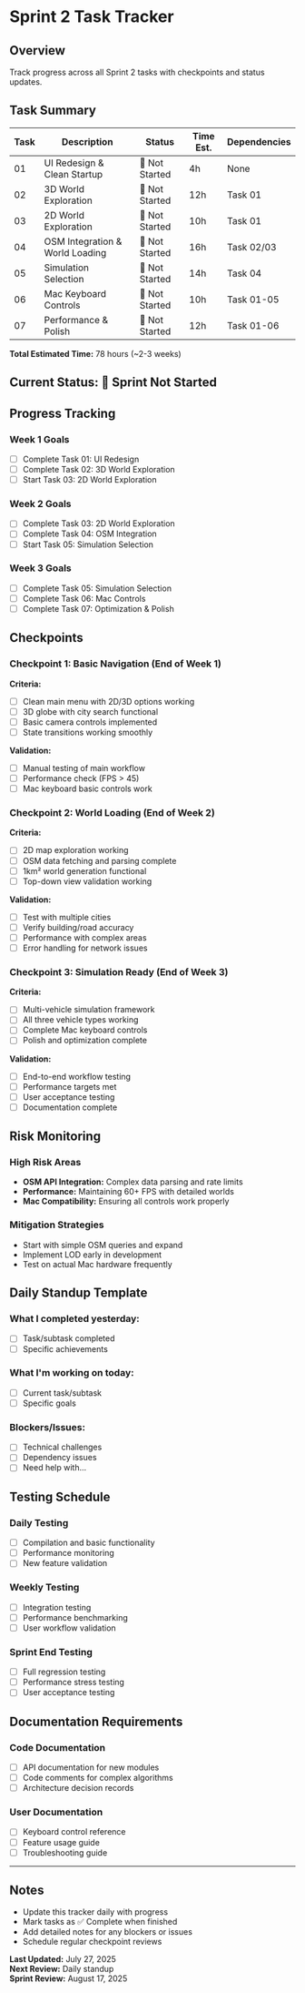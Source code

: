 # Sprint 2 Task Tracker

## Overview
Track progress across all Sprint 2 tasks with checkpoints and status updates.

## Task Summary
| Task | Description | Status | Time Est. | Dependencies |
|------|-------------|--------|-----------|--------------|
| 01 | UI Redesign & Clean Startup | 🔄 Not Started | 4h | None |
| 02 | 3D World Exploration | 🔄 Not Started | 12h | Task 01 |
| 03 | 2D World Exploration | 🔄 Not Started | 10h | Task 01 |
| 04 | OSM Integration & World Loading | 🔄 Not Started | 16h | Task 02/03 |
| 05 | Simulation Selection | 🔄 Not Started | 14h | Task 04 |
| 06 | Mac Keyboard Controls | 🔄 Not Started | 10h | Task 01-05 |
| 07 | Performance & Polish | 🔄 Not Started | 12h | Task 01-06 |

**Total Estimated Time:** 78 hours (~2-3 weeks)

## Current Status: 🔄 Sprint Not Started

## Progress Tracking

### Week 1 Goals
- [ ] Complete Task 01: UI Redesign
- [ ] Complete Task 02: 3D World Exploration  
- [ ] Start Task 03: 2D World Exploration

### Week 2 Goals
- [ ] Complete Task 03: 2D World Exploration
- [ ] Complete Task 04: OSM Integration
- [ ] Start Task 05: Simulation Selection

### Week 3 Goals
- [ ] Complete Task 05: Simulation Selection
- [ ] Complete Task 06: Mac Controls
- [ ] Complete Task 07: Optimization & Polish

## Checkpoints

### Checkpoint 1: Basic Navigation (End of Week 1)
**Criteria:**
- [ ] Clean main menu with 2D/3D options working
- [ ] 3D globe with city search functional
- [ ] Basic camera controls implemented
- [ ] State transitions working smoothly

**Validation:**
- [ ] Manual testing of main workflow
- [ ] Performance check (FPS > 45)
- [ ] Mac keyboard basic controls work

### Checkpoint 2: World Loading (End of Week 2)
**Criteria:**
- [ ] 2D map exploration working
- [ ] OSM data fetching and parsing complete
- [ ] 1km² world generation functional
- [ ] Top-down view validation working

**Validation:**
- [ ] Test with multiple cities
- [ ] Verify building/road accuracy
- [ ] Performance with complex areas
- [ ] Error handling for network issues

### Checkpoint 3: Simulation Ready (End of Week 3)
**Criteria:**
- [ ] Multi-vehicle simulation framework
- [ ] All three vehicle types working
- [ ] Complete Mac keyboard controls
- [ ] Polish and optimization complete

**Validation:**
- [ ] End-to-end workflow testing
- [ ] Performance targets met
- [ ] User acceptance testing
- [ ] Documentation complete

## Risk Monitoring

### High Risk Areas
- **OSM API Integration:** Complex data parsing and rate limits
- **Performance:** Maintaining 60+ FPS with detailed worlds
- **Mac Compatibility:** Ensuring all controls work properly

### Mitigation Strategies
- Start with simple OSM queries and expand
- Implement LOD early in development
- Test on actual Mac hardware frequently

## Daily Standup Template

### What I completed yesterday:
- [ ] Task/subtask completed
- [ ] Specific achievements

### What I'm working on today:
- [ ] Current task/subtask
- [ ] Specific goals

### Blockers/Issues:
- [ ] Technical challenges
- [ ] Dependency issues
- [ ] Need help with...

## Testing Schedule

### Daily Testing
- [ ] Compilation and basic functionality
- [ ] Performance monitoring
- [ ] New feature validation

### Weekly Testing
- [ ] Integration testing
- [ ] Performance benchmarking
- [ ] User workflow validation

### Sprint End Testing
- [ ] Full regression testing
- [ ] Performance stress testing
- [ ] User acceptance testing

## Documentation Requirements

### Code Documentation
- [ ] API documentation for new modules
- [ ] Code comments for complex algorithms
- [ ] Architecture decision records

### User Documentation
- [ ] Keyboard control reference
- [ ] Feature usage guide
- [ ] Troubleshooting guide

---

## Notes
- Update this tracker daily with progress
- Mark tasks as ✅ Complete when finished
- Add detailed notes for any blockers or issues
- Schedule regular checkpoint reviews

**Last Updated:** July 27, 2025  
**Next Review:** Daily standup  
**Sprint Review:** August 17, 2025
